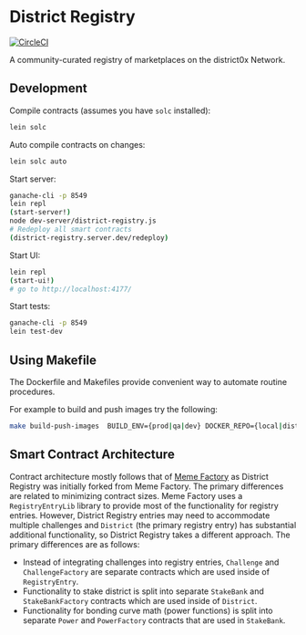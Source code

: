 # District Registry

[![CircleCI](https://circleci.com/gh/district0x/district-registry.svg?style=svg)](https://circleci.com/gh/district0x/district-registry)

A community-curated registry of marketplaces on the district0x Network.

## Development
Compile contracts (assumes you have `solc` installed):
```bash
lein solc
```
Auto compile contracts on changes:
```bash
lein solc auto
```

Start server:
```bash
ganache-cli -p 8549
lein repl
(start-server!)
node dev-server/district-registry.js
# Redeploy all smart contracts
(district-registry.server.dev/redeploy)
```

Start UI:
```bash
lein repl
(start-ui!)
# go to http://localhost:4177/
```

Start tests:
```bash
ganache-cli -p 8549
lein test-dev
```

## Using Makefile

The Dockerfile and Makefiles provide convenient way to automate routine procedures.

For example to build and push images try the following:
```sh
make build-push-images  BUILD_ENV={prod|qa|dev} DOCKER_REPO={local|district0x|aws_ecr_url}
```

## Smart Contract Architecture

Contract architecture mostly follows that of [Meme Factory](https://github.com/district0x/memefactory) as District Registry was initially forked from Meme Factory. The primary differences are related to minimizing contract sizes. Meme Factory uses a `RegistryEntryLib` library to provide most of the functionality for registry entries. However, District Registry entries may need to accommodate multiple challenges and `District` (the primary registry entry) has substantial additional functionality, so District Registry takes a different approach. The primary differences are as follows:

* Instead of integrating challenges into registry entries, `Challenge` and `ChallengeFactory` are separate contracts which are used inside of `RegistryEntry`.
* Functionality to stake district is split into separate `StakeBank` and `StakeBankFactory` contracts which are used inside of `District`.
* Functionality for bonding curve math (power functions) is split into separate `Power` and `PowerFactory` contracts that are used in `StakeBank`.
